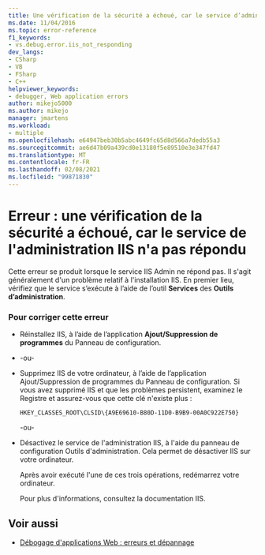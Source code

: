 ```yaml
---
title: Une vérification de la sécurité a échoué, car le service d’administration IIS n’a pas répondu | Microsoft Docs
ms.date: 11/04/2016
ms.topic: error-reference
f1_keywords:
- vs.debug.error.iis_not_responding
dev_langs:
- CSharp
- VB
- FSharp
- C++
helpviewer_keywords:
- debugger, Web application errors
author: mikejo5000
ms.author: mikejo
manager: jmartens
ms.workload:
- multiple
ms.openlocfilehash: e64947beb30b5abc4649fc65d8d566a7dedb55a3
ms.sourcegitcommit: ae6d47b09a439cd0e13180f5e89510e3e347fd47
ms.translationtype: MT
ms.contentlocale: fr-FR
ms.lasthandoff: 02/08/2021
ms.locfileid: "99871830"
---
```

# <a name="error-a-security-check-failed-because-the-iis-admin-service-did-not-respond"></a>Erreur : une vérification de la sécurité a échoué, car le service de l'administration IIS n'a pas répondu
Cette erreur se produit lorsque le service IIS Admin ne répond pas. Il s'agit généralement d'un problème relatif à l'installation IIS. En premier lieu, vérifiez que le service s’exécute à l’aide de l’outil **Services** des **Outils d’administration**.

### <a name="to-correct-this-error"></a>Pour corriger cette erreur

- Réinstallez IIS, à l’aide de l’application **Ajout/Suppression de programmes** du Panneau de configuration.

- -ou-

- Supprimez IIS de votre ordinateur, à l’aide de l’application Ajout/Suppression de programmes du Panneau de configuration. Si vous avez supprimé IIS et que les problèmes persistent, examinez le Registre et assurez-vous que cette clé n'existe plus :

    `HKEY_CLASSES_ROOT\CLSID\{A9E69610-B80D-11D0-B9B9-00A0C922E750}`

     -ou-

- Désactivez le service de l'administration IIS, à l'aide du panneau de configuration Outils d'administration. Cela permet de désactiver IIS sur votre ordinateur.

     Après avoir exécuté l'une de ces trois opérations, redémarrez votre ordinateur.

     Pour plus d'informations, consultez la documentation IIS.

## <a name="see-also"></a>Voir aussi
- [Débogage d'applications Web : erreurs et dépannage](../debugger/debugging-web-applications-errors-and-troubleshooting.md)